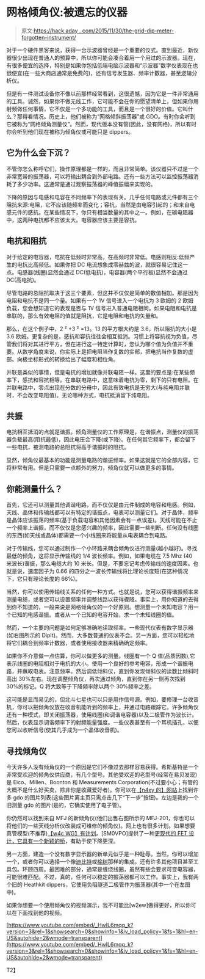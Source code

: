 # 网格倾角仪:被遗忘的仪器

> 原文:[https://hack aday . com/2015/11/30/the-grid-dip-meter-forgotten-instrument/](https://hackaday.com/2015/11/30/the-grid-dip-meter-forgotten-instrument/)

对于一个硬件黑客来说，获得一台示波器曾经是一个重要的仪式。直到最近，新仪器很少出现在普通人的预算中，所以你可能会凑合着用一个用过的示波器。现在，有很多便宜的选择，特别是如果你包括低端电脑示波器和“示波器”数字仪表现在也很便宜(在一些大商店通常是免费的)，还有信号发生器、频率计数器，甚至逻辑分析仪。

但是有一件测试设备你不像以前那样经常看到，这很遗憾，因为它是一件非常通用的工具。诚然，如果你不做无线工作，它可能不会在你的愿望清单上，但如果你用射频做任何事情，它不仅是一个多功能的工具，而且是一个很好的价值。它叫什么？那得看情况。历史上，他们被称为“网格倾斜振荡器”或 GDO。有时你会听到它被称为“网格倾角测量仪”。然而，现代版本没有管(因此，没有网格)，所以有时你会听到他们现在被称为倾角仪或可能只是 dippers。

## 它为什么会下沉？

不管你怎么称呼它们，操作原理都是一样的，而且非常简单。该仪器只不过是一个非常宽带的振荡器，可以将输出耦合到外部电路。还有一些方法可以监控振荡器消耗了多少功率。这通常是通过观察振荡器的峰值振幅来实现的。

下降的原因与电感和电容在不同频率下的表现有关。几乎任何电路或元件都有三个阻抗来源:电阻，它不应该随频率而变化；容抗，当然是由电容引起的；和来自电感元件的感抗。在某些情况下，你只有相当数量的其中之一。例如，在碳电阻器中，这两种电抗都不应该太大。电容器应该主要是容抗。

## 电抗和阻抗

对于给定的电容器，电抗在低频时非常高，在高频时非常低。电感则相反:低频产生的电抗比高频低。如果你把 DC 电流想象成零赫兹的波，就很容易记住这一点。电感器(线圈)显然会通过 DC(低电抗)，电容器(两个平行板)显然不会通过 DC(高电抗)。

尽管电路的总阻抗取决于这三个要素，但这并不仅仅是简单的数值相加。那是因为电阻和电抗不是同一个量。如果有一个 1V 信号进入一个电抗为 3 欧姆的 2 欧姆负载，您会想知道它的表现是否与 1V 信号进入普通电阻相同。如果电阻和电抗是串联的，那么有效电阻的值就是阻抗，它是电阻和电抗的矢量和。

那么，在这个例子中，2 ² +3 ² =13。13 的平方根大约是 3.6，所以阻抗的大小是 3.6 欧姆。更复杂的是，感抗和容抗往往会相互抵消。习惯上将容抗视为负值，尽管我们将对其进行平方，但在进行这一特定计算时，您认为哪个值为负值并不重要。从数学角度来说，你实际上是把电阻当作复数的实部，把电抗当作复数的虚部。向极坐标形式的转换给出了幅度和相位角。

并联是类似的事情，但是电抗的增加就像并联电阻一样。这里的要点是:在某些频率下，感抗和容抗相等。在串联电路中，这意味着电抗为零，剩下的只有电阻。在并联电路中，零点出现在分数的分母中，因此有效电抗是无穷大(与纯电阻并联时，不会改变电阻值)。无论哪种方式，电抗抵消留下纯电阻。

## 共振

电抗相互抵消的点就是谐振。倾角测量仪的工作原理是，在谐振点，测量仪的振荡器负载最高(阻抗最低)，因此电压会下降(或下降)。在任何其它频率下，都会留下一些电抗，被测电路的总阻抗将高于谐振时的阻抗。

显然，倾角仪最基本的功能是测量电路的谐振频率。如果这就是它的全部内容，它将非常有用。但是只需要一点额外的努力，倾角仪就可以做更多的事情。

## 你能测量什么？

首先，它还可以测量其他调谐电路，而不仅仅是由元件制成的电容和电感。例如，天线、晶体和传输线都可以有特定的谐振点，电表可以测量它们。对于晶体，频率是晶体应该振荡的频率(基于负载电容和其他因素会有一点误差)。天线可能在不止一个频率上谐振，而不仅仅是您感兴趣的频率，因此需要一些判断。任何没有线圈的东西(如天线或晶体)都需要一个小线圈来将能量从电表耦合到电路。

对于传输线，您可以通过制作一个小环路来耦合倾角仪进行测量(越小越好)。寻找最低的倾角，这将显示传输线的 1/4 波长频率。例如，如果电缆在 7.5 Mhz (40 米波长)谐振，那么电缆大约 10 米长。但是，不要忘记考虑传输线的速度因素。也就是说，速度因子为 0.66 的四分之一波长传输线将比理论长度短(在这种情况下，它只有理论长度的 66%)。

当然，你可以使用传输线关系的任何一种方式。也就是说，您可以获得谐振频率来测量电缆，或者您可以设置频率并调整线路以获得骤降。事实上，用你知道的去得到你不知道的，一般来说是网格倾角仪的一个好原则。想测量一个未知电容？用一个已知的电感谐振。或者从一个已知的电容开始，求一个未知线圈的值。

然而，一个主要的问题是如何足够准确地读取频率。一些现代仪表有数字显示器(如右图所示的 DipIt)。然而，大多数普通的仪表不会。另一方面，您可以轻松地将它们耦合到频率计数器，或者使用接收器来精确确定频率。

如果你不介意做一点估算，你可以做更多的测量。线圈有一个 Q 值(品质因数),它表示线圈的电阻相对于电抗的大小。使用一个良好的参考电容，形成一个谐振电路，并蘸取电表。注意频率。然后调低倾斜仪，直到你发现倾斜仪的读数比倾斜时高出 30%左右。现在调整倾角仪，再次通过倾角，直到你在另一侧再次找到 30%的标记。Q 将大致等于下降频率除以两个 30%频率之差。

这可能是显而易见的，但北斗七星也可以只是用作信号源。例如，要修理一台收音机，你可以把倾角仪放在收音机能听到的频率上，并通过电路跟踪它。许多倾角仪还有一种模式，即关闭振荡器，使用线圈(和调谐电容器)以及二极管作为波长计。然后，仪表显示调谐频率下的射频能量强度。一些仪表甚至有一个耳机插孔，以便您可以收听信号(使其几乎成为一个晶体收音机)。

## 寻找倾角仪

今天许多人没有倾角仪的一个原因是它们不像过去那样容易获得。希斯基特是一个非常受欢迎的倾角仪供应商，有几个型号。其他受欢迎的老型号(经常在易贝发现)是 Eico、Millen、Boonton 和 Measurements Corporation(不过要小心；有管的大概不是什么好买卖，除非你是收藏爱好者)。你可以在[【n4xy 的】网站](http://www.qsl.net/n4xy/gdos.html)上找到许多 gdo 的图片列表(这些图片离主页只需点击几下“下一步”按钮)。左边是我的一个旧测量 gdo 的图片(是的，它确实使用了电子管)。

你仍然可以找到来自 MFJ 的新倾角仪(他们出售右图所示的 MFJ-201，你也可以将他们的一些天线分析仪改装成可维修的倾角仪)。网上也有很多计划。如果想要真管模型(不推荐)[【w4c WG】有计划](http://www.w4cwg.com/ngdip.html)。[SM0VPO]提供了一种[更现代的 FET 设计，它具有一个新颖的桥](http://www.zerobeat.net/g3ycc/gdo.htm)，有助于使下降更深。

另一方面，建造一个没有数字显示器的新单元似乎是一种耻辱。当然，你可以增加一个，或者你可以选择一个像[迪比特](http://www.qrpproject.de/UK/dipit.htm)或[榆树](http://elm-chan.org/works/ddm/report_e.html)那样的集成。还有许多其他项目甚至工具包。环顾四周。最困难的部分，通常是缠绕线圈，虽然有些会要求可变电容器，可能很难匹配。不过，真的，任何可以稳定的振荡器都可以工作。事实上，我有两个旧的 Heathkit dippers，它使用负阻隧道二极管作为振荡器(其中一个在左图中)。

如果你想要一个使用倾角仪的视频演示，我不可能比[w2ew]做得更好，所以你可以在下面找到他的视频。

 [https://www.youtube.com/embed/_HwIL6mqq_k?version=3&rel=1&showsearch=0&showinfo=1&iv_load_policy=1&fs=1&hl=en-US&autohide=2&wmode=transparent](https://www.youtube.com/embed/_HwIL6mqq_k?version=3&rel=1&showsearch=0&showinfo=1&iv_load_policy=1&fs=1&hl=en-US&autohide=2&wmode=transparent)

T2】